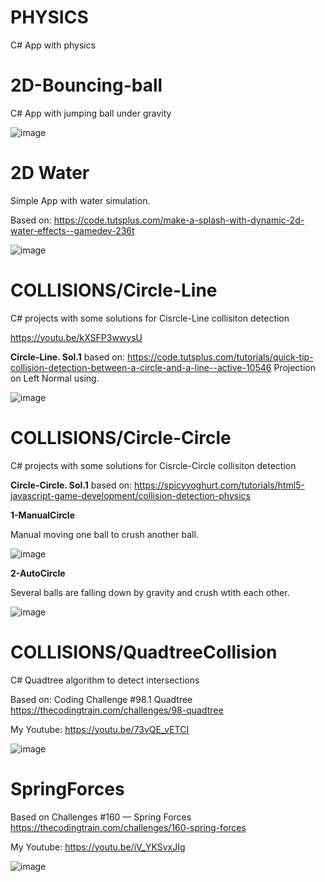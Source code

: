 # PHYSICS
 C# App with physics

# 2D-Bouncing-ball

C# App with jumping ball under gravity

![image](https://github.com/tltrus/PHYSICS/assets/77125487/e7720ec9-025b-4007-9abd-36e72386f686)


# 2D Water

Simple App with water simulation.

Based on: https://code.tutsplus.com/make-a-splash-with-dynamic-2d-water-effects--gamedev-236t

![image](https://github.com/tltrus/PHYSICS/assets/77125487/5371473b-2ff6-4a7e-81a5-322dfd3b4481)

# COLLISIONS/Circle-Line

C# projects with some solutions for Cisrcle-Line collisiton detection

https://youtu.be/kXSFP3wwysU

**Circle-Line. Sol.1** based on: https://code.tutsplus.com/tutorials/quick-tip-collision-detection-between-a-circle-and-a-line--active-10546
Projection on Left Normal using.

![image](https://github.com/tltrus/PHYSICS/assets/77125487/5633ada6-b8f8-4073-bfdc-f69d00163b94)

# COLLISIONS/Circle-Circle

C# projects with some solutions for Cisrcle-Circle collisiton detection

**Circle-Circle. Sol.1** based on: https://spicyyoghurt.com/tutorials/html5-javascript-game-development/collision-detection-physics

**1-ManualCircle**

Manual moving one ball to crush another ball.

![image](https://github.com/tltrus/PHYSICS/assets/77125487/c86d8c16-c362-45e8-96e1-f29c991f3114)

**2-AutoCircle**

Several balls are falling down by gravity and crush wtith each other.

![image](https://github.com/tltrus/PHYSICS/assets/77125487/1fe975d6-0308-4249-b0bb-a37022b3e40c)


# COLLISIONS/QuadtreeCollision

C# Quadtree algorithm to detect intersections

Based on: Coding Challenge #98.1 Quadtree https://thecodingtrain.com/challenges/98-quadtree

My Youtube: https://youtu.be/73vQE_vETCI

![image](https://github.com/tltrus/PHYSICS/assets/77125487/dc780ad0-c5b3-4760-bd77-1612f27d1dd0)


# SpringForces

Based on Challenges #160 — Spring Forces https://thecodingtrain.com/challenges/160-spring-forces

My Youtube: https://youtu.be/iV_YKSvxJIg

![image](https://github.com/tltrus/PHYSICS/assets/77125487/573c252a-b618-49b4-9c6c-164b68ecfd97)
